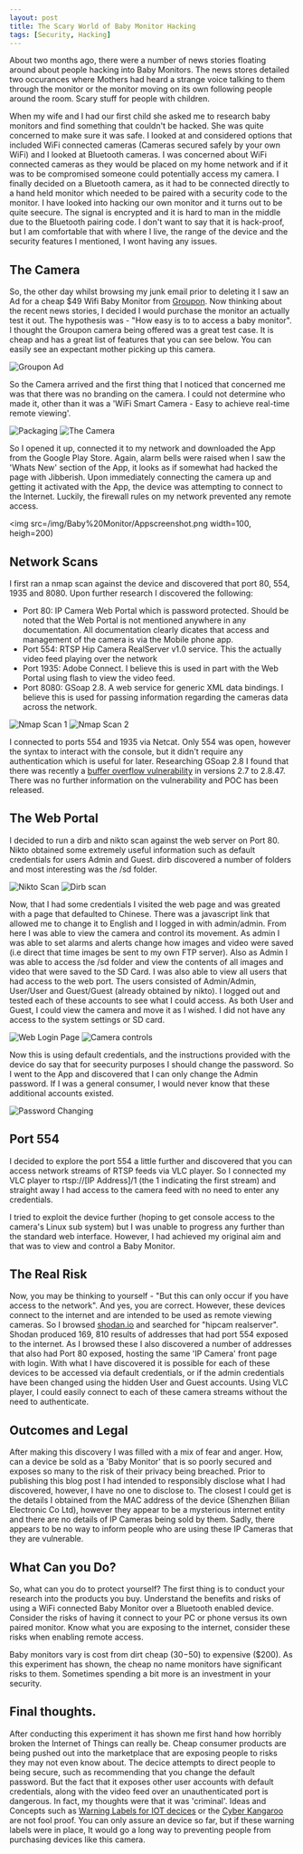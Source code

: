 ```yaml
---
layout: post
title: The Scary World of Baby Monitor Hacking
tags: [Security, Hacking]
---
```

About two months ago, there were a number of news stories floating around about people hacking into Baby Monitors. The news stores detailed two occurances where Mothers had heard a strange voice talking to them through the monitor or the monitor moving on its own following people around the room. Scary stuff for people with children.

When my wife and I had our first child she asked me to research baby monitors and find something that couldn't be hacked. She was quite concerned to make sure it was safe. I looked at and considered options that included WiFi connected cameras (Cameras secured safely by your own WiFi) and I looked at Bluetooth cameras. I was concerned about WiFi connected cameras as they would be placed on my home network and if it was to be compromised someone could potentially access my camera. I finally decided on a Bluetooth camera, as it had to be connected directly to a hand held monitor which needed to be paired with a security code to the monitor. I have looked into hacking our own monitor and it turns out to be quite seecure. The signal is encrypted and it is hard to man in the middle due to the Bluetooth pairing code. I don't want to say that it is hack-proof, but I am comfortable that with where I live, the range of the device and the security features I mentioned, I wont having any issues.

## The Camera
So, the other day whilst browsing my junk email prior to deleting it I saw an Ad for a cheap $49 Wifi Baby Monitor from [Groupon](https://www.groupon.com.au/). Now thinking about the recent news stories, I decided I would purchase the monitor an actually test it out. The hypothesis was - "How easy is to to access a baby monitor". I thought the Groupon camera being offered was a great test case. It is cheap and has a great list of features that you can see below. You can easily see an expectant mother picking up this camera.

![Groupon Ad](/img/Baby%20Monitor/grouponad.PNG)

So the Camera arrived and the first thing that I noticed that concerned me was that there was no branding on the camera. I could not determine who made it, other than it was a 'WiFi Smart Camera - Easy to achieve real-time remote viewing'. 

![Packaging](/img/Baby%20Monitor/packaging.jpg) ![The Camera](/img/Baby%20Monitor/camera.jpg)

So I opened it up, connected it to my network and downloaded the App from the Google Play Store. Again, alarm bells were raised when I saw the 'Whats New' section of the App, it looks as if somewhat had hacked the page with Jibberish. Upon immediately connecting the camera up and getting it activated with the App, the device was attempting to connect to the Internet. Luckily, the firewall rules on my network prevented any remote access. 

<img src=/img/Baby%20Monitor/Appscreenshot.png width=100, heigh=200)

## Network Scans
I first ran a nmap scan against the device and discovered that port 80, 554, 1935 and 8080. Upon further research I discovered the following: 

* Port 80: IP Camera Web Portal which is password protected. Should be noted that the Web Portal is not mentioned anywhere in any documentation. All documentation clearly dicates that access and management of the camera is via the Mobile phone app.
* Port 554: RTSP Hip Camera RealServer v1.0 service. This the actually video feed playing over the network
* Port 1935: Adobe Connect. I believe this is used in part with the Web Portal using flash to view the video feed.
* Port 8080: GSoap 2.8. A web service for generic XML data bindings. I believe this is used for passing information regarding the cameras data across the network.

![Nmap Scan 1](/img/Baby%20Monitor/nmap.png) ![Nmap Scan 2](/img/Baby%20Monitor/nmap2.png)

I connected to ports 554 and 1935 via Netcat. Only 554 was open, however the syntax to interact with the console, but it didn't require any authentication which is useful for later. Researching GSoap 2.8 I found that there was recently a [buffer overflow vulnerability](https://vuldb.com/?id.104323) in versions 2.7 to 2.8.47. There was no further information on the vulnerability and POC has been released.

## The Web Portal
I decided to run a dirb and nikto scan against the web server on Port 80. Nikto obtained some extremely useful information such as default credentials for users Admin and Guest. dirb discovered a number of folders and most interesting was the /sd folder.

![Nikto Scan](/img/Baby%20Monitor/nikto.png) ![Dirb scan](/img/Baby%20Monitor/dirb.png)

Now, that I had some credentials I visited the web page and was greated with a page that defaulted to Chinese. There was a javascript link that allowed me to change it to English and I logged in with admin/admin. From here I was able  to view the camera and control its movement. As admin I was able to set alarms and alerts change how images and video were saved (i.e direct that time images be sent to my own FTP server). Also as Admin I was able to access the /sd folder and view the contents of all images and video that were saved to the SD Card. I was also able to view all users that had access to the web port. The users consisted of Admin/Admin, User/User and Guest/Guest (already obtained by nikto). I logged out and tested each of these accounts to see what I could access. As both User and Guest, I could view the camera and move it as I wished. I did not have any access to the system settings or SD card. 

![Web Login Page](/img/Baby%20Monitor/weblogin.png) ![Camera controls](/img/Baby%20Monitor/webcontrols.PNG)

Now this is using default credentials, and the instructions provided with the device do say that for seecurity purposes I should change the password. So I went to the App and discovered that I can only change the Admin password. If I was a general consumer, I would never know that these additional accounts existed. 

![Password Changing](/img/Baby%20Monitor/Passowrdscreenshot.png)

## Port 554
I decided to explore the port 554 a little further and discovered that you can access network streams of RTSP feeds via VLC player. So I connected my VLC player to rtsp://[IP Address]/1 (the 1 indicating the first stream) and straight away I had access to the camera feed with no need to enter any credentials.

I tried to exploit the device further (hoping to get console access to the camera's Linux sub system) but I was unable to progress any further than the standard web interface. However, I had achieved my original aim and that was to view and control a Baby Monitor. 

## The Real Risk
Now, you may be thinking to yourself - "But this can only occur if you have access to the network". And yes, you are correct. However, these devices connect to the internet and are intended to be used as remote viewing cameras. So I browsed [shodan.io](https://www.shodan.io/) and searched for "hipcam realserver". Shodan produced 169, 810 results of addresses that had port 554 exposed to the internet. As I browsed these I also discovered a number of addresses that also had Port 80 exposed, hosting the same 'IP Camera' front page with login. With what I have discovered it is possible for each of these devices to be accessed via default credentials, or if the admin credentials have been changed using the hidden User and Guest accounts. Using VLC player, I could easily connect to each of these camera streams without the need to authenticate.

## Outcomes and Legal
After making this discovery I was filled with a mix of fear and anger. How, can a device be sold as a 'Baby Monitor' that is so poorly secured and exposes so many to the risk of their privacy being breached. Prior to publishing this blog post I had intended to responsibly disclose what I had discovered, however, I have no one to disclose to. The closest I could get is the details I obtained from the MAC address of the device (Shenzhen Bilian Electronic Co Ltd), however they appear to be a mysterious internet entity and there are no details of IP Cameras being sold by them. Sadly, there appears to be no way to inform people who are using these IP Cameras that they are vulnerable.

## What Can you Do?
So, what can you do to protect yourself? The first thing is to conduct your research into the products you buy. Understand the benefits and risks of using a WiFi connected Baby Monitor over a Bluetooth enabled device. Consider the risks of having it connect to your PC or phone versus its own paired monitor. Know what you are exposing to the internet, consider these risks when enabling remote access. 

Baby monitors vary is cost from dirt cheap ($30-$50) to expensive ($200). As this experiment has shown, the cheap no name monitors have significant risks to them. Sometimes spending a bit more is an investment in your security. 

## Final thoughts.
After conducting this experiment it has shown me first hand how horribly broken the Internet of Things can really be. Cheap consumer products are being pushed out into the marketplace that are exposing people to risks they may not even know about. The decice attempts to direct people to being secure, such as recommending that you change the default password. But the fact that it exposes other user accounts with default credentials, along with the video feed over an unauthenticated port is dangerous. In fact, my thoughts were that it was 'criminal'. Ideas and Concepts such as [Warning Labels for IOT decices](https://www.troyhunt.com/what-would-it-look-like-if-we-put-warnings-on-iot-devices-like-we-do-cigarette-packets/) or the [Cyber Kangaroo](http://www.zdnet.com/article/how-the-cyber-kangaroo-can-help-defend-the-internet-of-things/) are not fool proof. You can only assure an device so far, but if these warning labels were in place, It would go a long way to preventing people from purchasing devices like this camera.
